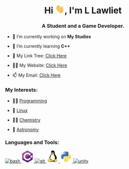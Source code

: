<h1 align="center">Hi <img src="Hi.gif" width="30px" height="30px">, I'm L Lawliet</h1>
<h3 align="center">A Student and a Game Developer.</h3>

- 🔭 I’m currently working on **My Studies**

- 🌱 I’m currently learning **C++**

- 📎 My Link Tree: [Click Here](https://l6174.carrd.co)

- 👨‍💻 My Website: [Click Here](https://acepiregames.tk)

- 📫 My Email: [Click Here](mailto:l.lawliet6174@gmail.com)

<h3 align="left">My Interests:</h3>

- 👨‍💻 [Programming](https://reddit.com/r/programming)

- 🐧 [Linux](https://reddit.com/r/linux)

- 👨‍🔬 [Chemistry](https://reddit.com/r/chemistry)

- 🔭 [Astronomy](https://reddit.com/r/space)

<h3 align="left">Languages and Tools:</h3>
<p align="left"> <a href="https://www.gnu.org/software/bash/" target="_blank" rel="noreferrer"> <img src="https://www.vectorlogo.zone/logos/gnu_bash/gnu_bash-icon.svg" alt="bash" width="40" height="40"/> </a> <a href="https://www.w3schools.com/cs/" target="_blank" rel="noreferrer"> <img src="https://raw.githubusercontent.com/devicons/devicon/master/icons/csharp/csharp-original.svg" alt="csharp" width="40" height="40"/> </a> <a href="https://git-scm.com/" target="_blank" rel="noreferrer"> <img src="https://www.vectorlogo.zone/logos/git-scm/git-scm-icon.svg" alt="git" width="40" height="40"/> </a> <a href="https://www.linux.org/" target="_blank" rel="noreferrer"> <img src="https://raw.githubusercontent.com/devicons/devicon/master/icons/linux/linux-original.svg" alt="linux" width="40" height="40"/> </a> <a href="https://www.python.org" target="_blank" rel="noreferrer"> <img src="https://raw.githubusercontent.com/devicons/devicon/master/icons/python/python-original.svg" alt="python" width="40" height="40"/> </a> <a href="https://unity.com/" target="_blank" rel="noreferrer"> <img src="https://www.vectorlogo.zone/logos/unity3d/unity3d-icon.svg" alt="unity" width="40" height="40"/> </a> </p>
